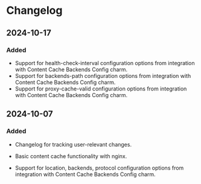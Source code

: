 # Changelog

## 2024-10-17

### Added

- Support for health-check-interval configuration options from integration with Content Cache Backends Config charm.
- Support for backends-path configuration options from integration with Content Cache Backends Config charm.
- Support for proxy-cache-valid configuration options from integration with Content Cache Backends Config charm.

## 2024-10-07

### Added

- Changelog for tracking user-relevant changes.

- Basic content cache functionality with nginx.

- Support for location, backends, protocol configuration options from integration with Content Cache Backends Config charm.
